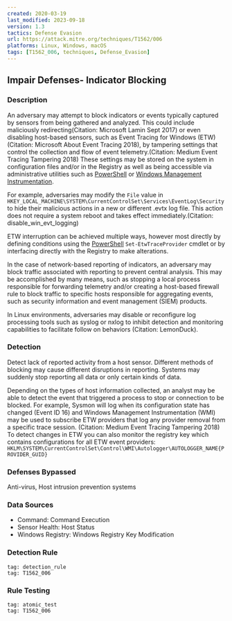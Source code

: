 ```yaml
---
created: 2020-03-19
last_modified: 2023-09-18
version: 1.3
tactics: Defense Evasion
url: https://attack.mitre.org/techniques/T1562/006
platforms: Linux, Windows, macOS
tags: [T1562_006, techniques, Defense_Evasion]
---
```


## Impair Defenses- Indicator Blocking

### Description

An adversary may attempt to block indicators or events typically captured by sensors from being gathered and analyzed. This could include maliciously redirecting(Citation: Microsoft Lamin Sept 2017) or even disabling host-based sensors, such as Event Tracing for Windows (ETW)(Citation: Microsoft About Event Tracing 2018), by tampering settings that control the collection and flow of event telemetry.(Citation: Medium Event Tracing Tampering 2018) These settings may be stored on the system in configuration files and/or in the Registry as well as being accessible via administrative utilities such as [PowerShell](https://attack.mitre.org/techniques/T1059/001) or [Windows Management Instrumentation](https://attack.mitre.org/techniques/T1047).

For example, adversaries may modify the `File` value in <code>HKEY_LOCAL_MACHINE\SYSTEM\CurrentControlSet\Services\EventLog\Security</code> to hide their malicious actions in a new or different .evtx log file. This action does not require a system reboot and takes effect immediately.(Citation: disable_win_evt_logging) 

ETW interruption can be achieved multiple ways, however most directly by defining conditions using the [PowerShell](https://attack.mitre.org/techniques/T1059/001) <code>Set-EtwTraceProvider</code> cmdlet or by interfacing directly with the Registry to make alterations.

In the case of network-based reporting of indicators, an adversary may block traffic associated with reporting to prevent central analysis. This may be accomplished by many means, such as stopping a local process responsible for forwarding telemetry and/or creating a host-based firewall rule to block traffic to specific hosts responsible for aggregating events, such as security information and event management (SIEM) products.

In Linux environments, adversaries may disable or reconfigure log processing tools such as syslog or nxlog to inhibit detection and monitoring capabilities to facilitate follow on behaviors (Citation: LemonDuck).

### Detection

Detect lack of reported activity from a host sensor. Different methods of blocking may cause different disruptions in reporting. Systems may suddenly stop reporting all data or only certain kinds of data.

Depending on the types of host information collected, an analyst may be able to detect the event that triggered a process to stop or connection to be blocked. For example, Sysmon will log when its configuration state has changed (Event ID 16) and Windows Management Instrumentation (WMI) may be used to subscribe ETW providers that log any provider removal from a specific trace session. (Citation: Medium Event Tracing Tampering 2018) To detect changes in ETW you can also monitor the registry key which contains configurations for all ETW event providers: <code>HKLM\SYSTEM\CurrentControlSet\Control\WMI\Autologger\AUTOLOGGER_NAME\{PROVIDER_GUID}</code>

### Defenses Bypassed

Anti-virus, Host intrusion prevention systems

### Data Sources

  - Command: Command Execution
  -  Sensor Health: Host Status
  -  Windows Registry: Windows Registry Key Modification
### Detection Rule

```query
tag: detection_rule
tag: T1562_006
```

### Rule Testing

```query
tag: atomic_test
tag: T1562_006
```
